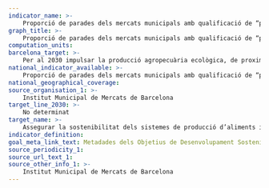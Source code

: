 ```yaml
---
indicator_name: >-
    Proporció de parades dels mercats municipals amb qualificació de “paradistes verds”
graph_title: >-
    Proporció de parades dels mercats municipals amb qualificació de “paradistes verds”
computation_units: 
barcelona_target: >-
    Per al 2030 impulsar la producció agropecuària ecològica, de proximitat i resilient, a través de la xarxa comercial minorista i majorista, i promoure l’adopció de la Dieta de salut planetària
national_indicator_available: >-
    Proporció de parades dels mercats municipals amb qualificació de “paradistes verds”
national_geographical_coverage: 
source_organisation_1: >-
    Institut Municipal de Mercats de Barcelona
target_line_2030: >-
    No determinat
target_name: >-
    Assegurar la sostenibilitat dels sistemes de producció d’aliments i aplicar pràctiques agrícoles resilients que augmentin la productivitat i la producció, contribueixin al manteniment dels ecosistemes, enforteixin la capacitat d’adaptació al canvi climàtic, fenòmens meteorològics extrems, sequeres, inundacions i altres desastres, i millorin progressivament la qualitat del sòl i la terra
indicator_definition:
goal_meta_link_text: Metadades dels Objetius de Desenvolupament Sostenible de les Nacions Unides (pdf 894kB)
source_periodicity_1: 
source_url_text_1: 
source_other_info_1: >-
    Institut Municipal de Mercats de Barcelona
---
```


